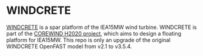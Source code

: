 # WINDCRETE
[WINDCRETE](https://corewind.eu/wp-content/uploads/files/publications/COREWIND-public-design-and-FAST-models-of-the-two-15mw-floater-turbine-concepts.pdf) is a spar platform of the IEA15MW wind turbine. WINDCRETE is part of the [COREWIND H2020 project](https://zenodo.org/records/4322446), which aims to design a floating platform for IEA15MW. This repo is only an upgrade of the original WINDCRETE  OpenFAST model from v2.1 to v3.5.4. 
